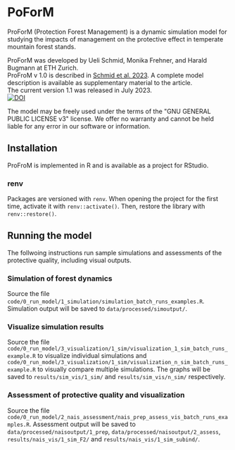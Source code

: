 # PoForM
ProForM (Protection Forest Management) is a dynamic simulation model for studying the impacts of management on the protective effect in temperate mountain forest stands.

ProForM was developed by Ueli Schmid, Monika Frehner, and Harald Bugmann at ETH Zurich.  
ProFroM v 1.0 is described in [Schmid et al. 2023](https://doi.org/10.1016/j.ecolmodel.2023.110297). A complete model description is available as supplementary material to the article.  
The current version 1.1 was released in July 2023.  
[![DOI](https://zenodo.org/badge/572127011.svg)](https://zenodo.org/badge/latestdoi/572127011)  

The model may be freely used under the terms of the "GNU GENERAL PUBLIC LICENSE v3" license.
We offer no warranty and cannot be held liable for any error in our software or information.

## Installation
ProFroM is implemented in R and is available as a project for RStudio.  

### renv
Packages are versioned with `renv`.
When opening the project for the first time, activate it with `renv::activate()`. Then, restore the library with `renv::restore()`.


## Running the model
The follwoing instructions run sample simulations and assessments of the protective quality, including visual outputs.

### Simulation of forest dynamics
Source the file `code/0_run_model/1_simulation/simulation_batch_runs_examples.R`. Simulation output will be saved to
`data/processed/simoutput/`.

### Visualize simulation results
Source the file `code/0_run_model/3_visualization/1_sim/visualization_1_sim_batch_runs_example.R` to visualize
individual simulations and `code/0_run_model/3_visualization/1_sim/visualization_n_sim_batch_runs_example.R` to visually
compare multiple simulations. The graphs will be saved to
`results/sim_vis/1_sim/` and `results/sim_vis/n_sim/` respectively.

### Assessment of protective quality and visualization
Source the file `code/0_run_model/2_nais_assessment/nais_prep_assess_vis_batch_runs_examples.R`. Assessment output will be saved to
`data/processed/naisoutput/1_prep`, `data/processed/naisoutput/2_assess`, `results/nais_vis/1_sim_F2/` and `results/nais_vis/1_sim_subind/`.

